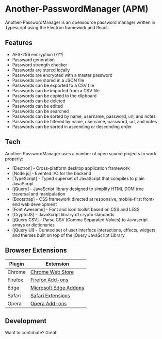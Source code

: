 # Another-PasswordManager (APM)
Another-PasswordManager is an opensource password manager written in Typescript using the Electron framework and React.

## Features
- AES-256 encryption (???)
- Password generation
- Password strength checker
- Passwords are stored locally
- Passwords are encrypted with a master password
- Passwords are stored in a JSON file
- Passwords can be exported to a CSV file
- Passwords can be imported from a CSV file
- Passwords can be copied to the clipboard
- Passwords can be deleted
- Passwords can be edited
- Passwords can be searched
- Passwords can be sorted by name, username, password, url, and notes
- Passwords can be filtered by name, username, password, url, and notes
- Passwords can be sorted in ascending or descending order

## Tech
Another-PasswordManager uses a number of open source projects to work properly:
- [Electron] - Cross-platform desktop application framework
- [Node.js] - Evented I/O for the backend
- [TypeScript] - Typed superset of JavaScript that compiles to plain JavaScript
- [jQuery] - JavaScript library designed to simplify HTML DOM tree traversal and manipulation
- [Bootstrap] - CSS framework directed at responsive, mobile-first front-end web development
- [Font Awesome] - Font and icon toolkit based on CSS and LESS
- [CryptoJS] - JavaScript library of crypto standards
- [jQuery CSV] - Parse CSV (Comma Separated Values) to Javascript arrays or dictionaries
- [jQuery UI] - Curated set of user interface interactions, effects, widgets, and themes built on top of the jQuery JavaScript Library

## Browser Extensions

| Plugin | Extension                                                             |
| ------ |-----------------------------------------------------------------------|
| Chrome | [Chrome Web Store](https://chromewebstore.google.com/)                |
| Firefox | [Firefox Add-ons](https://addons.mozilla.org/en-US/firefox/extensions)|
| Edge | [Microsoft Edge Addons](https://microsoftedge.microsoft.com/)         |
| Safari | [Safari Extensions](https://developer.apple.com/safari/extensions)    |
| Opera | [Opera Add-ons](https://addons.opera.com/en/extensions/)              |

## Development
Want to contribute? Great!